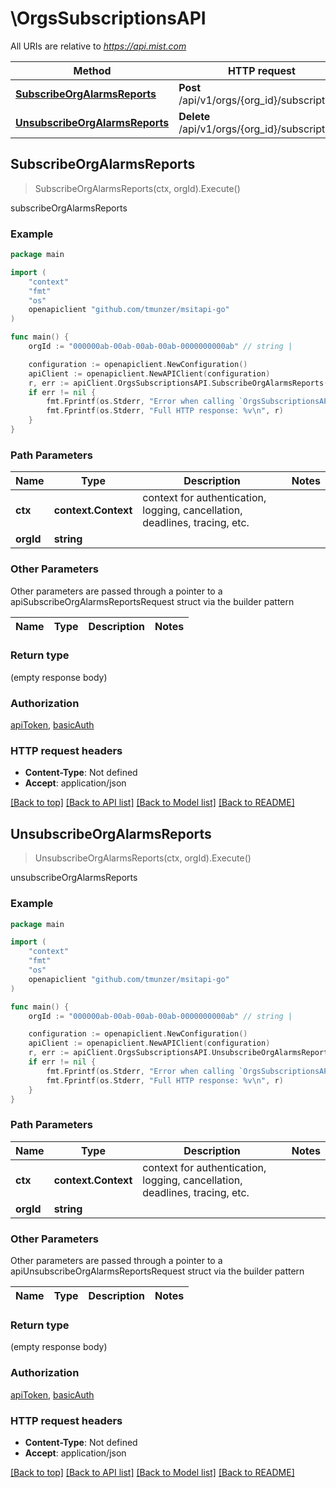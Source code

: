 # \OrgsSubscriptionsAPI

All URIs are relative to *https://api.mist.com*

Method | HTTP request | Description
------------- | ------------- | -------------
[**SubscribeOrgAlarmsReports**](OrgsSubscriptionsAPI.md#SubscribeOrgAlarmsReports) | **Post** /api/v1/orgs/{org_id}/subscriptions | subscribeOrgAlarmsReports
[**UnsubscribeOrgAlarmsReports**](OrgsSubscriptionsAPI.md#UnsubscribeOrgAlarmsReports) | **Delete** /api/v1/orgs/{org_id}/subscriptions | unsubscribeOrgAlarmsReports



## SubscribeOrgAlarmsReports

> SubscribeOrgAlarmsReports(ctx, orgId).Execute()

subscribeOrgAlarmsReports



### Example

```go
package main

import (
	"context"
	"fmt"
	"os"
	openapiclient "github.com/tmunzer/msitapi-go"
)

func main() {
	orgId := "000000ab-00ab-00ab-00ab-0000000000ab" // string | 

	configuration := openapiclient.NewConfiguration()
	apiClient := openapiclient.NewAPIClient(configuration)
	r, err := apiClient.OrgsSubscriptionsAPI.SubscribeOrgAlarmsReports(context.Background(), orgId).Execute()
	if err != nil {
		fmt.Fprintf(os.Stderr, "Error when calling `OrgsSubscriptionsAPI.SubscribeOrgAlarmsReports``: %v\n", err)
		fmt.Fprintf(os.Stderr, "Full HTTP response: %v\n", r)
	}
}
```

### Path Parameters


Name | Type | Description  | Notes
------------- | ------------- | ------------- | -------------
**ctx** | **context.Context** | context for authentication, logging, cancellation, deadlines, tracing, etc.
**orgId** | **string** |  | 

### Other Parameters

Other parameters are passed through a pointer to a apiSubscribeOrgAlarmsReportsRequest struct via the builder pattern


Name | Type | Description  | Notes
------------- | ------------- | ------------- | -------------


### Return type

 (empty response body)

### Authorization

[apiToken](../README.md#apiToken), [basicAuth](../README.md#basicAuth)

### HTTP request headers

- **Content-Type**: Not defined
- **Accept**: application/json

[[Back to top]](#) [[Back to API list]](../README.md#documentation-for-api-endpoints)
[[Back to Model list]](../README.md#documentation-for-models)
[[Back to README]](../README.md)


## UnsubscribeOrgAlarmsReports

> UnsubscribeOrgAlarmsReports(ctx, orgId).Execute()

unsubscribeOrgAlarmsReports



### Example

```go
package main

import (
	"context"
	"fmt"
	"os"
	openapiclient "github.com/tmunzer/msitapi-go"
)

func main() {
	orgId := "000000ab-00ab-00ab-00ab-0000000000ab" // string | 

	configuration := openapiclient.NewConfiguration()
	apiClient := openapiclient.NewAPIClient(configuration)
	r, err := apiClient.OrgsSubscriptionsAPI.UnsubscribeOrgAlarmsReports(context.Background(), orgId).Execute()
	if err != nil {
		fmt.Fprintf(os.Stderr, "Error when calling `OrgsSubscriptionsAPI.UnsubscribeOrgAlarmsReports``: %v\n", err)
		fmt.Fprintf(os.Stderr, "Full HTTP response: %v\n", r)
	}
}
```

### Path Parameters


Name | Type | Description  | Notes
------------- | ------------- | ------------- | -------------
**ctx** | **context.Context** | context for authentication, logging, cancellation, deadlines, tracing, etc.
**orgId** | **string** |  | 

### Other Parameters

Other parameters are passed through a pointer to a apiUnsubscribeOrgAlarmsReportsRequest struct via the builder pattern


Name | Type | Description  | Notes
------------- | ------------- | ------------- | -------------


### Return type

 (empty response body)

### Authorization

[apiToken](../README.md#apiToken), [basicAuth](../README.md#basicAuth)

### HTTP request headers

- **Content-Type**: Not defined
- **Accept**: application/json

[[Back to top]](#) [[Back to API list]](../README.md#documentation-for-api-endpoints)
[[Back to Model list]](../README.md#documentation-for-models)
[[Back to README]](../README.md)

